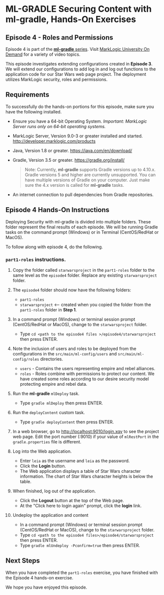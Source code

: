 
# ML-GRADLE Securing Content with ml-gradle, Hands-On Exercises 

## Episode 4 - Roles and Permissions

Episode 4 is part of the [**ml-gradle** series](http://mlu.marklogic.com/ondemand/index.xqy?q=Series%3A%22ml-gradle%22). Visit [MarkLogic University On Demand](http://mlu.marklogic.com/ondemand) for a variety of video topics.

This episode investigates extending configurations created in **Episode 3**. We will extend our configurations to add log in and log out functions to the application code for our Star Wars web page project. The deployment utilizes MarkLogic security, roles and permissions.

## Requirements

To successfully do the hands-on portions for this episode, make sure you have the following installed.

* Ensure you have a 64-bit Operating System. *Important: MarkLogic Server runs only on 64-bit operating systems.*
* MarkLogic Server, Version 9.0-3 or greater installed and started. <http://developer.marklogic.com/products>
* Java, Version 1.8 or greater. <https://java.com/en/download/>
* Gradle, Version 3.5 or greater. <https://gradle.org/install/>

	> Note: Currently, **ml-gradle** supports Gradle versions up to 4.10.x. Gradle versions 5 and higher are currently unsupported. You can have multiple versions of Gradle on your computer. Just make sure the 4.x version is called for **ml-gradle** tasks.

* An internet connection to pull dependencies from Gradle repositories.

## Episode 4 Hands-On Instructions

Deploying Security with ml-gradle is divided into multiple folders. These folder represent the final results of each episode. We will be running Gradle tasks on the command prompt (Windows) or in Terminal (CentOS/RedHat or MacOS).

To follow along with episode 4, do the following.

### `part1-roles` instructions.  

1. Copy the folder called `starwarsproject` in the `part1-roles` folder to the same level as the `episode4` folder. Replace any existing `starwarsproject` folder.  

2. The `episode4` folder should now have the following folders:  
	* `part1-roles`
	* `starwarsproject` <-- created when you copied the folder from the `part1-roles` folder in **Step 1**.	

3. In a command prompt (Windows) or terminal session prompt (CentOS/RedHat or MacOS), change to the `starwarsproject` folder.
	* Type `cd <path to the episode4 files >/episode4/starwarsproject` then press ENTER.

4. Note the inclusion of users and roles to be deployed from the configurations in the `src/main/ml-config/users` and `src/main/ml-config/roles` directories.
	* `users` - Contains the users representing empire and rebel alliances.
	* `roles` - Roles combine with permissions to protect our content. We have created some roles according to our desire security model protecting empire and rebel data.

5. Run the **ml-gradle** `mlDeploy` task.
	* Type `gradle mlDeploy` then press ENTER.

6. Run the `deployContent` custom task.
	* Type `gradle deployContent` then press ENTER.

7. In a web browser, go to <http://localhost:9010/login.xqy> to see the project web page. Edit the port number (:9010) if your value of `mlRestPort` in the `gradle.properties` file is different.

8. Log into the Web application.
	* Enter `leia` as the username and `leia` as the password.
	* Click the **Login** button.
	* The Web application displays a table of Star Wars character information. The chart of Star Wars character heights is below the table.

9. When finished, log out of the application.
	* Click the **Logout** button at the top of the Web page.
	* At the "Click here to login again" prompt, click the **login** link.

10. Undeploy the application and content
	* In a command prompt (Windows) or terminal session prompt (CentOS/RedHat or MacOS), change to the `starwarsproject` folder.
	* Type `cd <path to the episode4 files>/episode4/starwarsproject` then press ENTER.
	* Type `gradle mlUndeploy -Pconfirm=true` then press ENTER.

## Next Steps
When you have completed the `part1-roles` exercise, you have finished with the Episode 4 hands-on exercise. 

We hope you have enjoyed this episode.